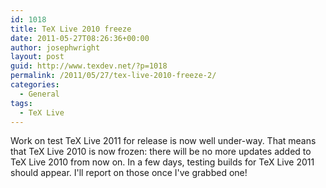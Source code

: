 ```yaml
---
id: 1018
title: TeX Live 2010 freeze
date: 2011-05-27T08:26:36+00:00
author: josephwright
layout: post
guid: http://www.texdev.net/?p=1018
permalink: /2011/05/27/tex-live-2010-freeze-2/
categories:
  - General
tags:
  - TeX Live
---
```

Work on test TeX Live 2011 for release is now well under-way. That means that TeX Live 2010 is now frozen: there will be no more updates added to TeX Live 2010 from now on. In a few days, testing builds for TeX Live 2011 should appear. I'll report on those once I've grabbed one!
